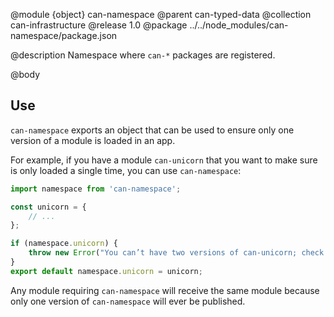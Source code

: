@module {object} can-namespace
@parent can-typed-data
@collection can-infrastructure
@release 1.0
@package ../../node_modules/can-namespace/package.json

@description Namespace where `can-*` packages are registered.

@body

## Use

`can-namespace` exports an object that can be used to ensure only one version of a module is loaded in an app.

For example, if you have a module `can-unicorn` that you want to make sure is only loaded a single time, you can use `can-namespace`:

```js
import namespace from 'can-namespace';

const unicorn = {
	// ...
};

if (namespace.unicorn) {
	throw new Error("You can’t have two versions of can-unicorn; check your dependencies");
}
export default namespace.unicorn = unicorn;

```

Any module requiring `can-namespace` will receive the same module because only one version of `can-namespace` will ever be published.
